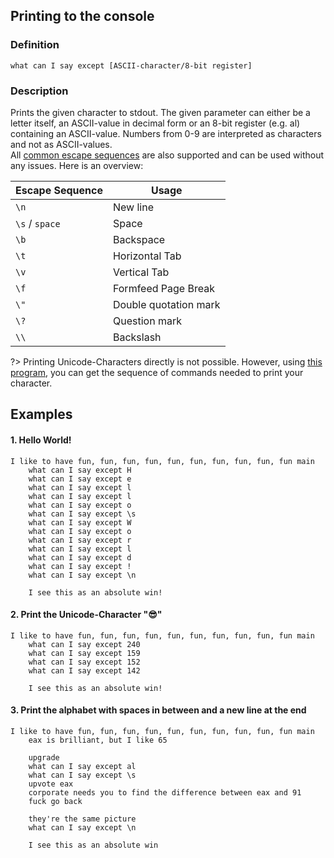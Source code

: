 ## Printing to the console
### Definition
```what can I say except [ASCII-character/8-bit register]```
### Description
Prints the given character to stdout. The given parameter can either be a letter itself, an ASCII-value in decimal form or an 8-bit register (e.g. al) containing an ASCII-value. Numbers from 0-9 are interpreted as characters and not as ASCII-values. \
All [common escape sequences](https://en.wikipedia.org/wiki/Escape_sequences_in_C#Table_of_escape_sequences) are also supported and can be used without any issues. Here is an overview:

Escape Sequence  | Usage
------------- | -------------
```\n``` | New line
```\s``` / ```space``` | Space
```\b``` | Backspace
```\t``` | Horizontal Tab
```\v``` | Vertical Tab
```\f``` | Formfeed Page Break
```\"``` | Double quotation mark
```\?``` | Question mark
```\\``` | Backslash

?> Printing Unicode-Characters directly is not possible. However, using [this program](https://play.golang.org/p/TojzlTMIcJe), you can get the sequence of commands needed to print your character.

## Examples
#### 1. Hello World!
```
I like to have fun, fun, fun, fun, fun, fun, fun, fun, fun, fun main
    what can I say except H
    what can I say except e
    what can I say except l
    what can I say except l
    what can I say except o
    what can I say except \s
    what can I say except W
    what can I say except o
    what can I say except r
    what can I say except l
    what can I say except d
    what can I say except !
    what can I say except \n

    I see this as an absolute win!
```
#### 2. Print the Unicode-Character "😎"
```
I like to have fun, fun, fun, fun, fun, fun, fun, fun, fun, fun main
    what can I say except 240
    what can I say except 159
    what can I say except 152
    what can I say except 142
    
    I see this as an absolute win!
```

#### 3. Print the alphabet with spaces in between and a new line at the end
```
I like to have fun, fun, fun, fun, fun, fun, fun, fun, fun, fun main
    eax is brilliant, but I like 65

    upgrade
    what can I say except al
    what can I say except \s
    upvote eax
    corporate needs you to find the difference between eax and 91
    fuck go back

    they're the same picture
    what can I say except \n

    I see this as an absolute win
```